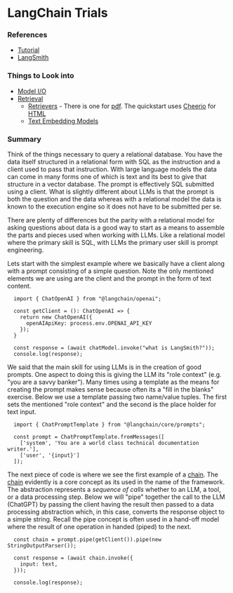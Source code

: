 # LangChain Trials

### References

- [Tutorial](https://js.langchain.com/docs/get_started/quickstart)
- [LangSmith](https://smith.langchain.com/o/714f0f6e-4bcf-5d68-bac9-a66b2a4643b2/)

### Things to Look into

- [Model I/O](https://js.langchain.com/docs/modules/model_io)
- [Retrieval](https://js.langchain.com/docs/modules/data_connection/)
  - [Retrievers](https://js.langchain.com/docs/modules/data_connection/retrievers/) - There is one for [pdf](https://js.langchain.com/docs/modules/data_connection/document_loaders/pdf).  The quickstart uses [Cheerio](https://github.com/cheeriojs/cheerio) for [HTML](https://js.langchain.com/docs/get_started/quickstart#retrieval-chain)
  - [Text Embedding Models](https://js.langchain.com/docs/modules/data_connection/text_embedding)

### Summary

Think of the things necessary to query a relational database.  You have the data itself structured in a relational form with SQL as the instruction and a client used to pass that instruction.   With large language models the data can come in many forms one of which is text and its best to give that structure in a vector database.  The prompt is effectively SQL submitted using a client.  What is slightly different about LLMs is that the prompt is both the question and the data whereas with a relational model the data is known to the execution engine so it does not have to be submitted per se.

There are plenty of differences but the parity with a relational model for asking questions about data is a good way to start as a means to assemble the parts and pieces used when working with LLMs.   Like a relational model where the primary skill is SQL, with LLMs the primary user skill is prompt engineering.

Lets start with the simplest example where we basically have a client along with a prompt consisting of a simple question.  Note the only mentioned elements we are using are the client and the prompt in the form of text content.

```
  import { ChatOpenAI } from "@langchain/openai";

  const getClient = (): ChatOpenAI => {
    return new ChatOpenAI({
      openAIApiKey: process.env.OPENAI_API_KEY
    });
  }

  const response = (await chatModel.invoke("what is LangSmith?"));
  console.log(response);
```

We said that the main skill for using LLMs is in the creation of good prompts.  One aspect to doing this is giving the LLM its "role context" (e.g. "you are a savvy banker").  Many times using a template as the means for creating the prompt makes sense because often its a "fill in the blanks" exercise.  Below we use a template passing two name/value tuples.  The first sets the mentioned "role context" and the second is the place holder for text input. 

```
  import { ChatPromptTemplate } from "@langchain/core/prompts";

  const prompt = ChatPromptTemplate.fromMessages([
    ['system', 'You are a world class technical documentation writer.'],
    ['user', '{input}']
  ]);
```

The next piece of code is where we see the first example of a [chain](https://js.langchain.com/docs/modules/chains/). The [chain](https://js.langchain.com/docs/modules/chains/) evidently is a core concept as its used in the name of the framework.  The abstraction represents a *sequence of calls* whether to an LLM, a tool, or a data processing step.  Below we will "pipe" together the call to the LLM (ChatGPT) by passing the client having the result then passed to a data processing abstraction which, in this case, converts the response object to a simple string.  Recall the pipe concept is often used in a hand-off model where the result of one operation in handed (piped) to the next.  

```
  const chain = prompt.pipe(getClient()).pipe(new StringOutputParser());

  const response = (await chain.invoke({
    input: text,
  }));

  console.log(response);
```



